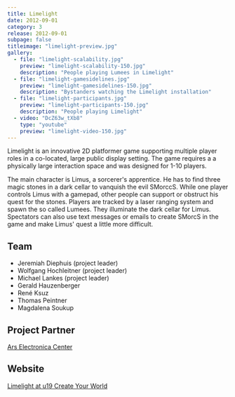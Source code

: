```yaml
---
title: Limelight
date: 2012-09-01
category: 3
release: 2012-09-01
subpage: false
titleimage: "limelight-preview.jpg"
gallery:
  - file: "limelight-scalability.jpg"
    preview: "limelight-scalability-150.jpg"
    description: "People playing Lumees in Limelight"
  - file: "limelight-gamesidelines.jpg"
    preview: "limelight-gamesidelines-150.jpg"
    description: "Bystanders watching the Limelight installation"
  - file: "limelight-participants.jpg"
    preview: "limelight-participants-150.jpg"
    description: "People playing Limelight"
  - video: "DcZ63w_tXb8"
    type: "youtube"
    preview: "limelight-video-150.jpg"
---
```


Limelight is an innovative 2D platformer game supporting multiple player roles in a co-located, large public display setting. The game requires a a physically large interaction space and was designed for 1-10 players.

The main character is Limus, a sorcerer's apprentice. He has to find three magic stones in a dark cellar to vanquish the evil SMorccS. While one player controls Limus with a gamepad, other people can support or obstruct his quest for the stones. Players are tracked by a laser ranging system and spawn the so called Lumees. They illuminate the dark cellar for Limus. Spectators can also use text messages or emails to create SMorcS in the game and make Limus' quest a little more difficult.

## Team

* Jeremiah Diephuis (project leader)
* Wolfgang Hochleitner (project leader)
* Michael Lankes (project leader)
* Gerald Hauzenberger
* René Ksuz
* Thomas Peintner
* Magdalena Soukup

## Project Partner

[Ars Electronica Center](http://www.aec.at/)

## Website

[Limelight at u19 Create Your World](http://www.aec.at/u19/en/2012/07/13/limelight/)